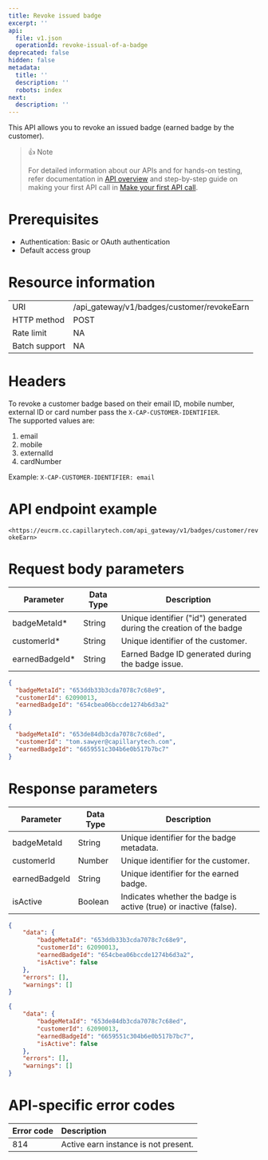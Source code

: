 ```yaml
---
title: Revoke issued badge
excerpt: ''
api:
  file: v1.json
  operationId: revoke-issual-of-a-badge
deprecated: false
hidden: false
metadata:
  title: ''
  description: ''
  robots: index
next:
  description: ''
---
```

This API allows you to revoke an issued badge (earned badge by the customer).

> 👍 Note
>
> For detailed information about our APIs and for hands-on testing, refer documentation in [API overview](https://docs.capillarytech.com/reference/apioverview) and step-by-step guide on making your first API call in [Make your first API call](https://docs.capillarytech.com/reference/make-your-first-api-call).

# Prerequisites

*   Authentication: Basic or OAuth authentication
*   Default access group

# Resource information

|               |                                             |
| :------------ | :------------------------------------------ |
| URI           | /api\_gateway/v1/badges/customer/revokeEarn |
| HTTP method   | POST                                        |
| Rate limit    | NA                                          |
| Batch support | NA                                          |

# Headers

To revoke a customer badge based on their email ID, mobile number, external ID or card number pass the `X-CAP-CUSTOMER-IDENTIFIER`.\
The supported values are:

1. email
2. mobile
3. externalId
4. cardNumber

Example: `X-CAP-CUSTOMER-IDENTIFIER: email`

# API endpoint example

`<https://eucrm.cc.capillarytech.com/api_gateway/v1/badges/customer/revokeEarn>`

# Request body parameters

| Parameter       | Data Type | Description                                                         |
| --------------- | --------- | ------------------------------------------------------------------- |
| badgeMetaId\*   | String    | Unique identifier ("id") generated during the creation of the badge |
| customerId\*    | String    | Unique identifier of the customer.                                  |
| earnedBadgeId\* | String    | Earned Badge ID generated during the badge issue.                   |

```json
{
  "badgeMetaId": "653ddb33b3cda7078c7c68e9",
  "customerId": 62090013,
  "earnedBadgeId": "654cbea06bccde1274b6d3a2"
}
```
```json using X-CAP-CUSTOMER-IDENTIFIER header
{
  "badgeMetaId": "653de84db3cda7078c7c68ed",
  "customerId": "tom.sawyer@capillarytech.com",
  "earnedBadgeId": "6659551c304b6e0b517b7bc7"
}
```

# Response parameters

| Parameter     | Data Type | Description                                                       |
| ------------- | --------- | ----------------------------------------------------------------- |
| badgeMetaId   | String    | Unique identifier for the badge metadata.                         |
| customerId    | Number    | Unique identifier for the customer.                               |
| earnedBadgeId | String    | Unique identifier for the earned badge.                           |
| isActive      | Boolean   | Indicates whether the badge is active (true) or inactive (false). |

```json 200 OK
{
    "data": {
        "badgeMetaId": "653ddb33b3cda7078c7c68e9",
        "customerId": 62090013,
        "earnedBadgeId": "654cbea06bccde1274b6d3a2",
        "isActive": false
    },
    "errors": [],
    "warnings": []
}
```
```json
{
    "data": {
        "badgeMetaId": "653de84db3cda7078c7c68ed",
        "customerId": 62090013,
        "earnedBadgeId": "6659551c304b6e0b517b7bc7",
        "isActive": false
    },
    "errors": [],
    "warnings": []
}
```

# API-specific error codes

| Error code | Description                          |
| :--------- | :----------------------------------- |
| 814        | Active earn instance is not present. |